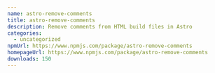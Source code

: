 ```yaml
---
name: astro-remove-comments
title: astro-remove-comments
description: Remove comments from HTML build files in Astro
categories:
  - uncategorized
npmUrl: https://www.npmjs.com/package/astro-remove-comments
homepageUrl: https://www.npmjs.com/package/astro-remove-comments
downloads: 150
---
```

